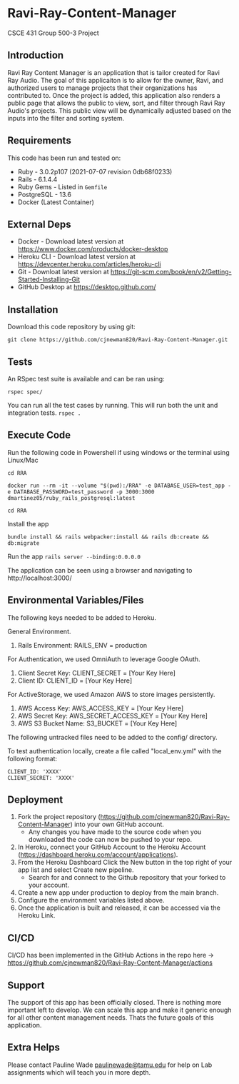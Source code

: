 # Ravi-Ray-Content-Manager
CSCE 431 Group 500-3 Project

## Introduction

Ravi Ray Content Manager is an application that is tailor created for Ravi Ray Audio. The goal of this applicaiton is to allow for the owner, Ravi, and authorized users to manage projects that their organizations has contributed to. Once the project is added, this application also renders a public page that allows the public to view, sort, and filter through Ravi Ray Audio's projects. This public view will be dynamically adjusted based on the inputs into the filter and sorting system.

## Requirements

This code has been run and tested on:

- Ruby - 3.0.2p107 (2021-07-07 revision 0db68f0233)
- Rails - 6.1.4.4
- Ruby Gems - Listed in `Gemfile`
- PostgreSQL - 13.6
- Docker (Latest Container)


## External Deps

- Docker - Download latest version at https://www.docker.com/products/docker-desktop
- Heroku CLI - Download latest version at https://devcenter.heroku.com/articles/heroku-cli
- Git - Downloat latest version at https://git-scm.com/book/en/v2/Getting-Started-Installing-Git
- GitHub Desktop at https://desktop.github.com/

## Installation

Download this code repository by using git:

`git clone https://github.com/cjnewman820/Ravi-Ray-Content-Manager.git`

## Tests

An RSpec test suite is available and can be ran using:

`rspec spec/`

You can run all the test cases by running. This will run both the unit and integration tests.
`rspec .`

## Execute Code

Run the following code in Powershell if using windows or the terminal using Linux/Mac

`cd RRA`

`docker run --rm -it --volume "$(pwd):/RRA" -e DATABASE_USER=test_app -e DATABASE_PASSWORD=test_password -p 3000:3000 dmartinez05/ruby_rails_postgresql:latest`

`cd RRA`

Install the app

`bundle install && rails webpacker:install && rails db:create && db:migrate`


Run the app
`rails server --binding:0.0.0.0`


The application can be seen using a browser and navigating to http://localhost:3000/


## Environmental Variables/Files
The following keys needed to be added to Heroku.

General Environment.
1. Rails Environment: RAILS_ENV = production

For Authentication, we used OmniAuth to leverage Google OAuth. 
1. Client Secret Key: CLIENT_SECRET = [Your Key Here]
2. Client ID: CLIENT_ID = [Your Key Here]

For ActiveStorage, we used Amazon AWS to store images persistently.
1. AWS Access Key: AWS_ACCESS_KEY = [Your Key Here]
2. AWS Secret Key: AWS_SECRET_ACCESS_KEY = [Your Key Here]
3. AWS S3 Bucket Name: S3_BUCKET = [Your Key Here]

The following untracked files need to be added to the config/ directory.

To test authentication locally, create a file called "local_env.yml" with the following format:
```
CLIENT_ID: 'XXXX'
CLIENT_SECRET: 'XXXX'
```


## Deployment

1. Fork the project repository (https://github.com/cjnewman820/Ravi-Ray-Content-Manager) into your own GitHub account.
   - Any changes you have made to the source code when you downloaded the code can now be pushed to your repo.
2. In Heroku, connect your GitHub Account to the Heroku Account (https://dashboard.heroku.com/account/applications).
3. From the Heroku Dashboard Click the New button in the top right of your app list and select Create new pipeline.
   - Search for and connect to the Github repository that your forked to your account.
4. Create a new app under production to deploy from the main branch.
5. Configure the environment variables listed above.
6. Once the application is built and released, it can be accessed via the Heroku Link.

## CI/CD

CI/CD has been implemented in the GitHub Actions in the repo here -> https://github.com/cjnewman820/Ravi-Ray-Content-Manager/actions

## Support

The support of this app has been officially closed. There is nothing more important left to develop. We can scale this app and make it generic enough for all other content management needs. Thats the future goals of this application.

## Extra Helps

Please contact Pauline Wade paulinewade@tamu.edu for help on Lab assignments which will teach you in more depth.
